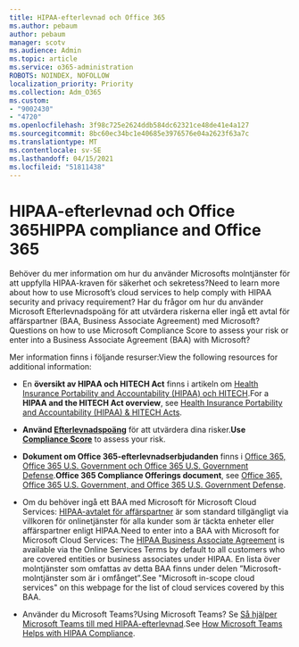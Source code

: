 ```yaml
---
title: HIPAA-efterlevnad och Office 365
ms.author: pebaum
author: pebaum
manager: scotv
ms.audience: Admin
ms.topic: article
ms.service: o365-administration
ROBOTS: NOINDEX, NOFOLLOW
localization_priority: Priority
ms.collection: Adm_O365
ms.custom:
- "9002430"
- "4720"
ms.openlocfilehash: 3f98c725e2624ddb584dc62321ce48de41e4a127
ms.sourcegitcommit: 8bc60ec34bc1e40685e3976576e04a2623f63a7c
ms.translationtype: MT
ms.contentlocale: sv-SE
ms.lasthandoff: 04/15/2021
ms.locfileid: "51811438"
---
```

# <a name="hippa-compliance-and-office-365"></a><span data-ttu-id="5e66f-102">HIPAA-efterlevnad och Office 365</span><span class="sxs-lookup"><span data-stu-id="5e66f-102">HIPPA compliance and Office 365</span></span>

<span data-ttu-id="5e66f-103">Behöver du mer information om hur du använder Microsofts molntjänster för att uppfylla HIPAA-kraven för säkerhet och sekretess?</span><span class="sxs-lookup"><span data-stu-id="5e66f-103">Need to learn more about how to use Microsoft’s cloud services to help comply with HIPAA security and privacy requirement?</span></span>  <span data-ttu-id="5e66f-104">Har du frågor om hur du använder Microsoft Efterlevnadspoäng för att utvärdera riskerna eller ingå ett avtal för affärspartner (BAA, Business Associate Agreement) med Microsoft?</span><span class="sxs-lookup"><span data-stu-id="5e66f-104">Questions on how to use Microsoft Compliance Score to assess your risk or enter into a Business Associate Agreement (BAA) with Microsoft?</span></span>  

<span data-ttu-id="5e66f-105">Mer information finns i följande resurser:</span><span class="sxs-lookup"><span data-stu-id="5e66f-105">View the following resources for additional information:</span></span>

- <span data-ttu-id="5e66f-106">En **översikt av HIPAA och HITECH Act** finns i artikeln om [Health Insurance Portability and Accountability (HIPAA) och HITECH](https://docs.microsoft.com/microsoft-365/compliance/offering-hipaa-hitech?view=o365-worldwide).</span><span class="sxs-lookup"><span data-stu-id="5e66f-106">For a **HIPAA and the HITECH Act overview**, see [Health Insurance Portability and Accountability (HIPAA) & HITECH Acts](https://docs.microsoft.com/microsoft-365/compliance/offering-hipaa-hitech?view=o365-worldwide).</span></span>

- <span data-ttu-id="5e66f-107">**Använd [Efterlevnadspoäng](https://docs.microsoft.com/microsoft-365/compliance/offering-hipaa-hitech?view=o365-worldwide#use-microsoft-compliance-score-to-assess-your-risk)** för att utvärdera dina risker.</span><span class="sxs-lookup"><span data-stu-id="5e66f-107">**Use [Compliance Score](https://docs.microsoft.com/microsoft-365/compliance/offering-hipaa-hitech?view=o365-worldwide#use-microsoft-compliance-score-to-assess-your-risk)** to assess your risk.</span></span>

- <span data-ttu-id="5e66f-108">**Dokument om Office 365-efterlevnadserbjudanden** finns i [Office 365, Office 365 U.S. Government och Office 365 U.S. Government Defense](https://go.microsoft.com/fwlink/p/?LinkID=2077751).</span><span class="sxs-lookup"><span data-stu-id="5e66f-108">**Office 365 Compliance Offerings document**, see [Office 365, Office 365 U.S. Government, and Office 365 U.S. Government Defense](https://go.microsoft.com/fwlink/p/?LinkID=2077751).</span></span>

- <span data-ttu-id="5e66f-109">Om du behöver ingå ett BAA med Microsoft för Microsoft Cloud Services: [HIPAA-avtalet för affärspartner](https://aka.ms/BAA) är som standard tillgängligt via villkoren för onlinetjänster för alla kunder som är täckta enheter eller affärspartner enligt HIPAA.</span><span class="sxs-lookup"><span data-stu-id="5e66f-109">Need to enter into a BAA with Microsoft for Microsoft Cloud Services: The [HIPAA Business Associate Agreement](https://aka.ms/BAA) is available via the Online Services Terms by default to all customers who are covered entities or business associates under HIPAA.</span></span> <span data-ttu-id="5e66f-110">En lista över molntjänster som omfattas av detta BAA finns under delen ”Microsoft-molntjänster som är i omfånget”.</span><span class="sxs-lookup"><span data-stu-id="5e66f-110">See "Microsoft in-scope cloud services" on this webpage for the list of cloud services covered by this BAA.</span></span>

- <span data-ttu-id="5e66f-111">Använder du Microsoft Teams?</span><span class="sxs-lookup"><span data-stu-id="5e66f-111">Using Microsoft Teams?</span></span> <span data-ttu-id="5e66f-112">Se [Så hjälper Microsoft Teams till med HIPAA-efterlevnad](https://www.microsoft.com/microsoft-365/blog/2019/04/30/white-paper-microsoft-teams-healthcare-providers-hipaa-compliance/).</span><span class="sxs-lookup"><span data-stu-id="5e66f-112">See [How Microsoft Teams Helps with HIPAA Compliance](https://www.microsoft.com/microsoft-365/blog/2019/04/30/white-paper-microsoft-teams-healthcare-providers-hipaa-compliance/).</span></span>
